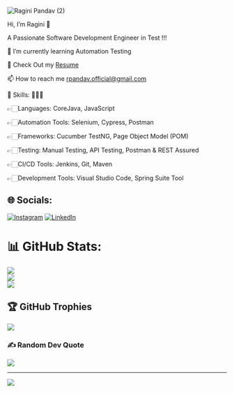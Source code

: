 
 
 
![Ragini Pandav (2)](https://github.com/user-attachments/assets/7ce6b27d-c6cf-4d60-b224-59d848e705ea)



 Hi, I’m Ragini 👋

A Passionate Software Development Engineer in Test !!!

🌱 I’m currently learning Automation Testing 

🤔 Check Out my [Resume](https://drive.google.com/file/d/119OBk9TB98yxnsqsCw3KVtKX562w_kgI/view?usp=sharing)

📫 How to reach me rpandav.official@gmail.com


🔧 Skills: 👩🏻‍💻

👉🏻Languages: CoreJava, JavaScript

👉🏻Automation Tools: Selenium, Cypress, Postman

👉🏻Frameworks: Cucumber TestNG, Page Object Model (POM)

👉🏻Testing: Manual Testing, API Testing, Postman & REST Assured

👉🏻CI/CD Tools: Jenkins, Git, Maven

👉🏻Development Tools: Visual Studio Code, Spring Suite Tool



## 🌐 Socials:
[![Instagram](https://img.shields.io/badge/Instagram-%23E4405F.svg?logo=Instagram&logoColor=white)](https://instagram.com/https://www.instagram.com/raginipandav/) [![LinkedIn](https://img.shields.io/badge/LinkedIn-%230077B5.svg?logo=linkedin&logoColor=white)](www.linkedin.com/in/ragini-pandav-7687a6221)
# 📊 GitHub Stats:
![](https://github-readme-stats.vercel.app/api?username=ragini-git-web&theme=default&hide_border=false&include_all_commits=true&count_private=true)<br/>
![](https://github-readme-streak-stats.herokuapp.com/?user=ragini-git-web&theme=default&hide_border=false)<br/>
![](https://github-readme-stats.vercel.app/api/top-langs/?username=ragini-git-web&theme=default&hide_border=false&include_all_commits=true&count_private=true&layout=compact)

## 🏆 GitHub Trophies
![](https://github-profile-trophy.vercel.app/?username=ragini-git-web&theme=radical&no-frame=false&no-bg=false&margin-w=4)

### ✍️ Random Dev Quote
![](https://quotes-github-readme.vercel.app/api?type=horizontal&theme=radical)

---
[![](https://visitcount.itsvg.in/api?id=ragini-git-web&icon=0&color=12)](https://visitcount.itsvg.in)

<!-- Proudly created with GPRM ( https://gprm.itsvg.in ) -->
